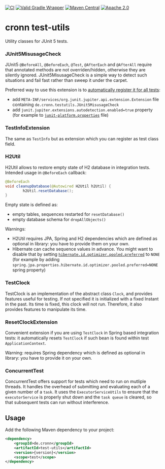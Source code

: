 [![CI](https://github.com/cronn/test-utils/workflows/CI/badge.svg)](https://github.com/cronn/test-utils/actions)
[![Valid Gradle Wrapper](https://github.com/cronn/test-utils/workflows/Validate%20Gradle%20Wrapper/badge.svg)](https://github.com/cronn/test-utils/actions/workflows/gradle-wrapper-validation.yml)
[![Maven Central](https://maven-badges.herokuapp.com/maven-central/de.cronn/test-utils/badge.svg)](http://maven-badges.herokuapp.com/maven-central/de.cronn/test-utils)
[![Apache 2.0](https://img.shields.io/github/license/cronn/test-utils.svg)](http://www.apache.org/licenses/LICENSE-2.0)

# cronn test-utils

Utility classes for JUnit 5 tests.

### JUnit5MisusageCheck

JUnit5 `@BeforeAll`, `@BeforeEach`, `@Test`, `@AfterEach` and `@AfterAll` require that annotated methods are not overriden/hidden, otherwise they are silently ignored. JUnit5MisusageCheck is a simple way to detect such situations and fail fast rather than sweep it under the carpet.

Preferred way to use this extension is to [automatically register it for all tests](https://junit.org/junit5/docs/current/user-guide/#extensions-registration-automatic):
 - add `META-INF/services/org.junit.jupiter.api.extension.Extension` file containing `de.cronn.testutils.JUnit5MisusageCheck`
 - add `junit.jupiter.extensions.autodetection.enabled=true` property (for example to [`junit-platform.properties`](https://junit.org/junit5/docs/current/user-guide/#running-tests-config-params) file)

### TestInfoExtension

The same as `TestInfo` but as extension which you can register as test class field.

### H2Util

H2Util allows to restore empty state of H2 database in integration tests. Intended usage in `@BeforeEach` callback:
```java
@BeforeEach
void cleanupDatabase(@Autowired H2Util h2Util) {
        h2Util.resetDatabase();
}
```

Empty state is defined as:
 - empty tables, sequences restarted for `resetDatabase()` 
 - empty database schema for `dropAllObjects()`

Warnings:
 - H2Util requires JPA, Spring and H2 dependencies which are defined as optional in library: you have to provide them on your own.
 - Hibernate can cache sequence values in advance. You might want to disable that by setting [`hibernate.id.optimizer.pooled.preferred`](https://docs.jboss.org/hibernate/orm/6.5/userguide/html_single/Hibernate_User_Guide.html#settings-mapping) to `NONE` (for example by adding `spring.jpa.properties.hibernate.id.optimizer.pooled.preferred=NONE` spring property)

### TestClock
TestClock is an implementation of the abstract class `Clock`, and provides features useful for testing. If not specified it is initialized with a fixed Instant in the past. Its time is fixed, this clock will not run. Therefore, it also provides features to manipulate its time.

### ResetClockExtension
Convenient extension if you are using `TestClock` in Spring based integration tests: it automatically resets `TestClock` if such bean is found within test `ApplicationContext`. 

Warning: requires Spring dependency which is defined as optional in library: you have to provide it on your own.

### ConcurrentTest
ConcurrentTest offers support for tests which need to run on mutliple threads. It handles the overhead of submitting and evaluating each of a given number of a `task`. It uses the `ExecutorServiceUtils` to ensure that the `executorService` is properly shut down and the `task queue` is cleared, so that subsequent tests can run without interference.

## Usage
Add the following Maven dependency to your project:

```xml
<dependency>
    <groupId>de.cronn</groupId>
    <artifactId>test-utils</artifactId>
    <version>{version}</version>
    <scope>test</scope>
</dependency>
```
